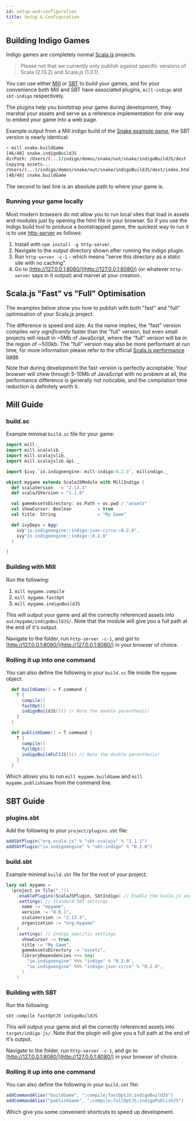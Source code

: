 ```yaml
---
id: setup-and-configuration
title: Setup & Configuration
---
```


## Building Indigo Games

Indigo games are completely normal [Scala.js](https://www.scala-js.org/) projects.

>Please not that we currently only publish against specific versions of Scala (2.13.2) and Scala.js (1.0.1).

You can use either [Mill](http://www.lihaoyi.com/mill/) or [SBT](https://www.scala-sbt.org/) to build your games, and for your convenience both Mill and SBT have associated plugins, `mill-indigo` and `sbt-indigo` respectively.

The plugins help you bootstrap your game during development, they marshal your assets and serve as a reference implementation for _one_ way to embed your game into a web page.

Example output from a Mill indigo build of the [Snake example game](https://github.com/PurpleKingdomGames/indigo/tree/master/demos/snake), the SBT version is nearly identical:

```bash
> mill snake.buildGame
[46/48] snake.indigoBuildJS
dirPath: /Users/(...)/indigo/demos/snake/out/snake/indigoBuildJS/dest
Copying assets...
/Users/(...)/indigo/demos/snake/out/snake/indigoBuildJS/dest/index.html
[48/48] snake.buildGame
```

The second to last line is an absolute path to where your game is.

### Running your game locally

Most modern browsers do not allow you to run local sites that load in assets and modules just by opening the html file in your browser. So if you use the Indigo build tool to produce a bootstrapped game, the quickest way to run it is to use [http-server](https://www.npmjs.com/package/http-server) as follows:

1. Install with `npm install -g http-server`.
1. Navigate to the output directory shown after running the indigo plugin.
1. Run `http-server -c-1` - which means "serve this directory as a static site with no caching".
1. Go to [http://127.0.0.1:8080/](http://127.0.0.1:8080/) (or whatever `http-server` says in it output) and marvel at your creation..

## Scala.js "Fast" vs "Full" Optimisation

The examples below show you how to publish with both "fast" and "full" optimisation of your Scala.js project.

The difference is speed and size. As the name implies, the "fast" version compiles _very significantly_ faster than the "full" version, but even small projects will result in ~5Mb of JavaScript, where the "full" version will be in the region of ~500kb. The "full" version may also be more performant at run time, for more information please refer to the official [Scala.js performance page](https://www.scala-js.org/doc/internals/performance.html).

Note that during development the fast version is perfectly acceptable. Your browser will chew through 5-10Mb of JavaScript with no problem at all, the performance difference is generally not noticable, and the compilation time reduction is definitely worth it.

## Mill Guide

### build.sc

Example minimal `build.sc` file for your game:

```scala
import mill._
import mill.scalalib._
import mill.scalajslib._
import mill.scalajslib.api._

import $ivy.`io.indigoengine::mill-indigo:0.2.0`, millindigo._

object mygame extends ScalaJSModule with MillIndigo {
  def scalaVersion   = "2.13.3"
  def scalaJSVersion = "1.1.0"

  val gameAssetsDirectory: os.Path = os.pwd / "assets"
  val showCursor: Boolean          = true
  val title: String                = "My Game"

  def ivyDeps = Agg(
    ivy"io.indigoengine::indigo-json-circe::0.2.0",
    ivy"io.indigoengine::indigo::0.2.0"
  )

}
```

### Building with Mill

Run the following:

1. `mill mygame.compile`
1. `mill mygame.fastOpt`
1. `mill mygame.indigoBuildJS`

This will output your game and all the correctly referenced assets into `out/mygame/indigoBuildJS/`. Note that the module will give you a full path at the end of it's output.

Navigate to the folder, run `http-server -c-1`, and got to [http://127.0.0.1:8080/](http://127.0.0.1:8080/) in your browser of choice.

### Rolling it up into one command

You can also define the following in your `build.sc` file inside the `mygame` object:

```scala
  def buildGame() = T.command {
    T {
      compile()
      fastOpt()
      indigoBuildJS()() // Note the double parenthesis!
    }
  }

  def publishGame() = T.command {
    T {
      compile()
      fullOpt()
      indigoBuildFullJS()() // Note the double parenthesis!
    }
  }
```

Which allows you to run `mill mygame.buildGame` and `mill mygame.publishGame` from the command line.

## SBT Guide

### plugins.sbt

Add the following to your `project/plugins.sbt` file:

```scala
addSbtPlugin("org.scala-js" % "sbt-scalajs" % "1.1.1")
addSbtPlugin("io.indigoengine" % "sbt-indigo" % "0.2.0")
```

### build.sbt

Example minimal `build.sbt` file for the root of your project:

```scala
lazy val mygame =
  (project in file("."))
    .enablePlugins(ScalaJSPlugin, SbtIndigo) // Enable the Scala.js and Indigo plugins
    .settings( // Standard SBT settings
      name := "mygame",
      version := "0.0.1",
      scalaVersion := "2.13.3",
      organization := "org.mygame"
    )
    .settings( // Indigo specific settings
      showCursor := true,
      title := "My Game",
      gameAssetsDirectory := "assets",
      libraryDependencies ++= Seq(
        "io.indigoengine" %%% "indigo" % "0.2.0",
        "io.indigoengine" %%% "indigo-json-circe" % "0.2.0",
      )
    )
```

### Building with SBT

Run the following:

`sbt compile fastOptJS indigoBuildJS`

This will output your game and all the correctly referenced assets into `target/indigo-js/`. Note that the plugin will give you a full path at the end of it's output.

Navigate to the folder, run `http-server -c-1`, and go to [http://127.0.0.1:8080/](http://127.0.0.1:8080/) in your browser of choice.

### Rolling it up into one command

You can also define the following in your `build.sbt` file:

```scala
addCommandAlias("buildGame", ";compile;fastOptJS;indigoBuildJS")
addCommandAlias("publishGame", ";compile;fullOptJS;indigoPublishJS")
```

Which give you some convenient shortcuts to speed up development.
